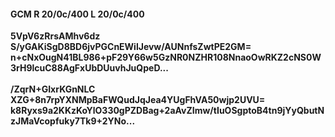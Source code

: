 #### GCM R 20/0c/400 L 20/0c/400
**5VpV6zRrsAMhv6dz**<br/>**S/yGAKiSgD8BD6jvPGCnEWilJevw/AUNnfsZwtPE2GM=**<br/>**n+cNxOugN41BL986+pF29Y66w5GzNR0NZHR108NnaoOwRKZ2cNS0W3rH9lcuC88AgFxUbDUuvhJuQpeD...**<br/><br/>
**/ZqrN+GIxrKGnNLC**<br/>**XZG+8n7rpYXNMpBaFWQudJqJea4YUgFhVA50wjp2UVU=**<br/>**k8Ryxs9a2KKzKoYlO330gPZDBag+2aAvZImw/tIuOSgptoB4tn9jYyQbutNzJMaVcopfuky7Tk9+2YNo...**